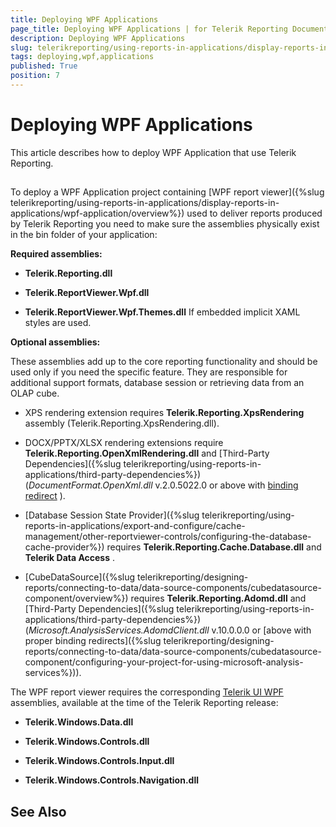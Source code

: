 ```yaml
---
title: Deploying WPF Applications
page_title: Deploying WPF Applications | for Telerik Reporting Documentation
description: Deploying WPF Applications
slug: telerikreporting/using-reports-in-applications/display-reports-in-applications/wpf-application/deploying-wpf-applications
tags: deploying,wpf,applications
published: True
position: 7
---
```


# Deploying WPF Applications



This article describes how to deploy WPF Application that use Telerik Reporting.

## 

To deploy a WPF Application project containing [WPF report viewer]({%slug telerikreporting/using-reports-in-applications/display-reports-in-applications/wpf-application/overview%}) used to deliver           reports produced by Telerik Reporting you need to make sure the assemblies physically exist           in the bin folder of your application:         

__Required assemblies:__ 

* __Telerik.Reporting.dll__ 

* __Telerik.ReportViewer.Wpf.dll__ 

* __Telerik.ReportViewer.Wpf.Themes.dll__  If embedded implicit XAML styles are used.             

__Optional assemblies:__ 

These assemblies add up to the core reporting functionality and should be used only if you need the specific feature.           They are responsible for additional support formats, database session or retrieving data from an OLAP cube.         

* XPS rendering extension requires __Telerik.Reporting.XpsRendering__  assembly (Telerik.Reporting.XpsRendering.dll).             

* DOCX/PPTX/XLSX rendering extensions require __Telerik.Reporting.OpenXmlRendering.dll__                and [Third-Party Dependencies]({%slug telerikreporting/using-reports-in-applications/third-party-dependencies%}) (*DocumentFormat.OpenXml.dll*                v.2.0.5022.0 or above with                 [binding redirect](http://msdn.microsoft.com/en-us/library/eftw1fys(v=vs.110).aspx) ).             

* [Database Session State Provider]({%slug telerikreporting/using-reports-in-applications/export-and-configure/cache-management/other-reportviewer-controls/configuring-the-database-cache-provider%})               requires __Telerik.Reporting.Cache.Database.dll__  and __Telerik Data Access__ .             

* [CubeDataSource]({%slug telerikreporting/designing-reports/connecting-to-data/data-source-components/cubedatasource-component/overview%}) requires               __Telerik.Reporting.Adomd.dll__  and [Third-Party Dependencies]({%slug telerikreporting/using-reports-in-applications/third-party-dependencies%})               (*Microsoft.AnalysisServices.AdomdClient.dll*  v.10.0.0.0 or [above with proper binding redirects]({%slug telerikreporting/designing-reports/connecting-to-data/data-source-components/cubedatasource-component/configuring-your-project-for-using-microsoft-analysis-services%})).             

The WPF report viewer requires the corresponding            [Telerik UI WPF](http://www.telerik.com/products/wpf/whats-new/release-history.aspx)  assemblies, available at the time of the Telerik Reporting release:         

* __Telerik.Windows.Data.dll__ 

* __Telerik.Windows.Controls.dll__ 

* __Telerik.Windows.Controls.Input.dll__ 

* __Telerik.Windows.Controls.Navigation.dll__ 

## See Also


